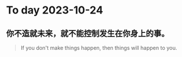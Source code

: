 
# To day 2023-10-24


## 你不造就未来，就不能控制发生在你身上的事。
> If you don't make things happen, then things will happen to you.

    